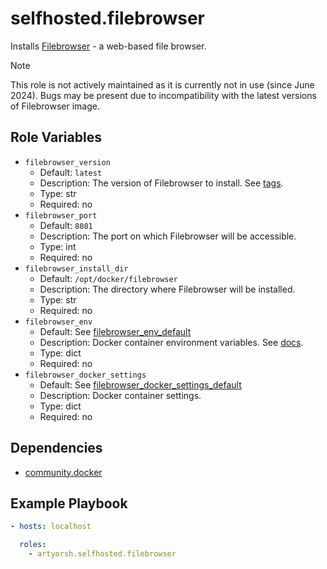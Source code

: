 # selfhosted.filebrowser

Installs [Filebrowser](https://github.com/filebrowser/filebrowser) - a web-based file browser.

> [!NOTE]
> This role is not actively maintained as it is currently not in use (since June 2024).
> Bugs may be present due to incompatibility with the latest versions of Filebrowser image.

## Role Variables

- `filebrowser_version`
  - Default: `latest`
  - Description: The version of Filebrowser to install. See [tags](https://hub.docker.com/r/filebrowser/filebrowser/tags).
  - Type: str
  - Required: no
- `filebrowser_port`
  - Default: `8081`
  - Description: The port on which Filebrowser will be accessible.
  - Type: int
  - Required: no
- `filebrowser_install_dir`
  - Default: `/opt/docker/filebrowser`
  - Description: The directory where Filebrowser will be installed.
  - Type: str
  - Required: no
- `filebrowser_env`
  - Default: See [filebrowser_env_default](./vars/main.yml)
  - Description: Docker container environment variables. See [docs](https://filebrowser.org/configuration).
  - Type: dict
  - Required: no
- `filebrowser_docker_settings`
  - Default: See [filebrowser_docker_settings_default](./vars/main.yml)
  - Description: Docker container settings.
  - Type: dict
  - Required: no

## Dependencies

- [community.docker](https://docs.ansible.com/ansible/latest/collections/community/docker/index.html)

## Example Playbook

```yaml
- hosts: localhost

  roles:
    - artyorsh.selfhosted.filebrowser
``` 